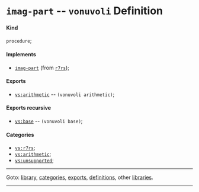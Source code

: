

<a id='definition__vonuvoli__imag-part'></a>

# `imag-part` -- `vonuvoli` Definition


<a id='definition__vonuvoli__imag-part__kind'></a>

#### Kind

`procedure`;


<a id='definition__vonuvoli__imag-part__implements'></a>

#### Implements

 * [`imag-part`](../../r7rs/definitions/imag-part.md#definition__r7rs__imag-part) (from [`r7rs`](../../r7rs/_index.md#library__r7rs));


<a id='definition__vonuvoli__imag-part__exports'></a>

#### Exports

 * [`vs:arithmetic`](../../vonuvoli/exports/vs_3a_arithmetic.md#export__vonuvoli__vs_3a_arithmetic) -- `(vonuvoli arithmetic)`;


<a id='definition__vonuvoli__imag-part__exports-recursive'></a>

#### Exports recursive

 * [`vs:base`](../../vonuvoli/exports/vs_3a_base.md#export__vonuvoli__vs_3a_base) -- `(vonuvoli base)`;


<a id='definition__vonuvoli__imag-part__categories'></a>

#### Categories

 * [`vs:r7rs`](../../vonuvoli/categories/vs_3a_r7rs.md#category__vonuvoli__vs_3a_r7rs);
 * [`vs:arithmetic`](../../vonuvoli/categories/vs_3a_arithmetic.md#category__vonuvoli__vs_3a_arithmetic);
 * [`vs:unsupported`](../../vonuvoli/categories/vs_3a_unsupported.md#category__vonuvoli__vs_3a_unsupported);

----

Goto: [library](../../vonuvoli/_index.md#library__vonuvoli), [categories](../../vonuvoli/categories/_index.md#toc__vonuvoli__categories), [exports](../../vonuvoli/exports/_index.md#toc__vonuvoli__exports), [definitions](../../vonuvoli/definitions/_index.md#toc__vonuvoli__definitions), other [libraries](../../_libraries.md#toc__libraries).

----

